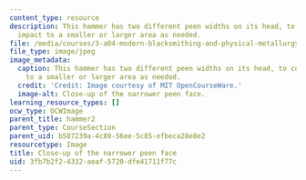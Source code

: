 ```yaml
---
content_type: resource
description: This hammer has two different peen widths on its head, to confine the
  impact to a smaller or larger area as needed.
file: /media/courses/3-a04-modern-blacksmithing-and-physical-metallurgy-fall-2008/3fb7b2f24332aeaf5720dfe41711f77c_020.jpg
file_type: image/jpeg
image_metadata:
  caption: This hammer has two different peen widths on its head, to confine the impact
    to a smaller or larger area as needed.
  credit: 'Credit: Image courtesy of MIT OpenCourseWare.'
  image-alt: Close-up of the narrower peen face.
learning_resource_types: []
ocw_type: OCWImage
parent_title: hammer2
parent_type: CourseSection
parent_uid: b587239a-4c89-56ee-5c85-efbeca28e8e2
resourcetype: Image
title: Close-up of the narrower peen face
uid: 3fb7b2f2-4332-aeaf-5720-dfe41711f77c
---
```

